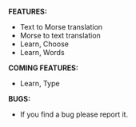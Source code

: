 **FEATURES:**
- Text to Morse translation
- Morse to text translation
- Learn, Choose
- Learn, Words

**COMING FEATURES:**
- Learn, Type


**BUGS:**
- If you find a bug please report it.
